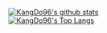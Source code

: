 [![KangDo96's github stats](https://github-readme-stats.vercel.app/api?username=KangDo96&count_private=true&show_icons=true&langs_count=10&layout=compact&theme=chartreuse-dark&show_owner=dark )](https://github.com/KangDo96)<br>
[![KangDo96's Top Langs](https://github-readme-stats.vercel.app/api/top-langs/?username=KangDo96&hide=css)](https://github.com/KangDo96)<br>
